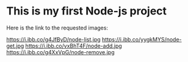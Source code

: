 # This is my first Node-js project

Here is the link to the requested images:

https://i.ibb.co/g4JfByD/node-list.jpg
https://i.ibb.co/yygkMYS/node-get.jpg
https://i.ibb.co/vxBhT4F/node-add.jpg
https://i.ibb.co/g4XxVpG/node-remove.jpg